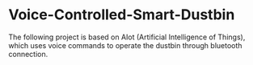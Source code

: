 # Voice-Controlled-Smart-Dustbin
The following project is based on AIot (Artificial Intelligence of Things), which uses voice commands to operate the dustbin through bluetooth connection.
